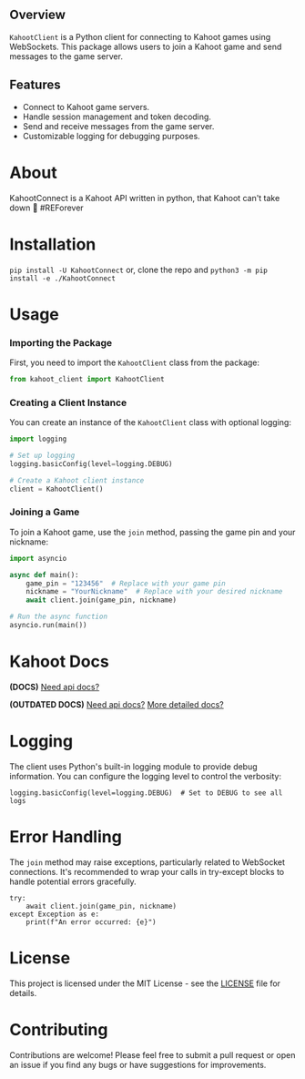 ## Overview

`KahootClient` is a Python client for connecting to Kahoot games using WebSockets. This package allows users to join a Kahoot game and send messages to the game server.

## Features

- Connect to Kahoot game servers.
- Handle session management and token decoding.
- Send and receive messages from the game server.
- Customizable logging for debugging purposes.

# About
KahootConnect is a Kahoot API written in python, that Kahoot can't take down 🤡 #REForever

# Installation

`pip install -U KahootConnect`
or, clone the repo and
`python3 -m pip install -e ./KahootConnect`

# Usage

### Importing the Package

First, you need to import the `KahootClient` class from the package:

```python
from kahoot_client import KahootClient
```

### Creating a Client Instance

You can create an instance of the `KahootClient` class with optional logging:

```python
import logging

# Set up logging
logging.basicConfig(level=logging.DEBUG)

# Create a Kahoot client instance
client = KahootClient()
```

### Joining a Game

To join a Kahoot game, use the `join` method, passing the game pin and your nickname:

```python
import asyncio

async def main():
    game_pin = "123456"  # Replace with your game pin
    nickname = "YourNickname"  # Replace with your desired nickname
    await client.join(game_pin, nickname)

# Run the async function
asyncio.run(main())
```

# Kahoot Docs
**(DOCS)**
 [Need api docs?](KahootProtocol.md)

**(OUTDATED DOCS)**
 [Need api docs?](KahootProtocolOutdated.md)
 [More detailed docs?](KahootProtocolDetailedOutdated.md)

# Logging

The client uses Python's built-in logging module to provide debug information. You can configure the logging level to control the verbosity:

```
logging.basicConfig(level=logging.DEBUG)  # Set to DEBUG to see all logs
```

# Error Handling

The `join` method may raise exceptions, particularly related to WebSocket connections. It's recommended to wrap your calls in try-except blocks to handle potential errors gracefully.

```
try:
    await client.join(game_pin, nickname)
except Exception as e:
    print(f"An error occurred: {e}")
```

# License

This project is licensed under the MIT License - see the [LICENSE](LICENSE) file for details.

# Contributing

Contributions are welcome! Please feel free to submit a pull request or open an issue if you find any bugs or have suggestions for improvements.

